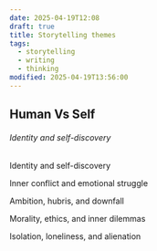 ```yaml
---
date: 2025-04-19T12:08
draft: true
title: Storytelling themes
tags:
  - storytelling
  - writing
  - thinking
modified: 2025-04-19T13:56:00
---
```

## Human Vs Self

###### Identity and self-discovery

Identity and self-discovery

Inner conflict and emotional struggle

Ambition, hubris, and downfall

Morality, ethics, and inner dilemmas

Isolation, loneliness, and alienation